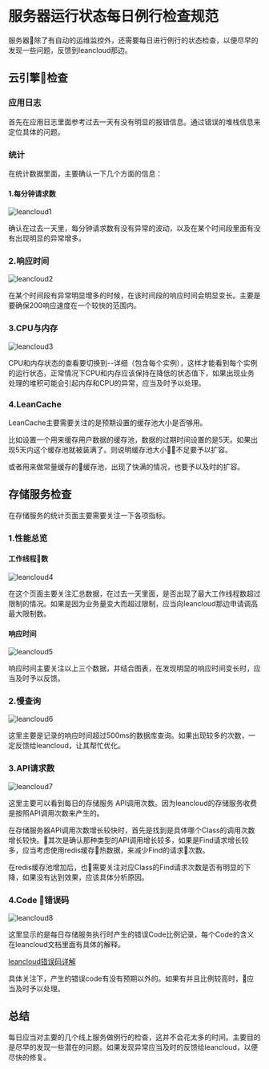 # 服务器运行状态每日例行检查规范

服务器除了有自动的运维监控外，还需要每日进行例行的状态检查，以便尽早的发现一些问题，反馈到leancloud那边。

## 云引擎检查

### 应用日志

首先在应用日志里面参考过去一天有没有明显的报错信息。通过错误的堆栈信息来定位具体的问题。

### 统计

在统计数据里面，主要确认一下几个方面的信息：

#### 1.每分钟请求数

![leancloud1](./images/leancloud1.png)

确认在过去一天里，每分钟请求数有没有异常的波动，以及在某个时间段里面有没有出现明显的异常增多。

### 2.响应时间

![leancloud2](./images/leancloud2.png)

在某个时间段有异常明显增多的时候，在该时间段的响应时间会明显变长。主要是要确保200响应速度在一个较快的范围内。

### 3.CPU与内存

![leancloud3](./images/leancloud3.png)

CPU和内存状态的查看要切换到--详细（包含每个实例），这样才能看到每个实例的运行状态，正常情况下CPU和内存应该保持在降低的状态值下，如果出现业务处理的堆积可能会引起内存和CPU的异常，应当及时予以处理。

### 4.LeanCache

LeanCache主要需要关注的是预期设置的缓存池大小是否够用。

比如设置一个用来缓存用户数据的缓存池，数据的过期时间设置的是5天。如果出现5天内这个缓存池就被装满了。则说明缓存池大小不足要予以扩容。

或者用来做常量缓存的缓存池，出现了快满的情况，也要予以及时的扩容。

## 存储服务检查

在存储服务的统计页面主要需要关注一下各项指标。

### 1.性能总览

#### 工作线程数

![leancloud4](./images/leancloud4.png)

在这个页面主要关注汇总数据，在过去一天里面，是否出现了最大工作线程数超过限制的情况。如果是因为业务量变大而超过限制，应当向leancloud那边申请调高最大限制数。

#### 响应时间

![leancloud5](./images/leancloud5.png)

响应时间主要关注以上三个数据，并结合图表，在发现明显的响应时间变长时，应当及时予以反馈。

### 2.慢查询

![leancloud6](./images/leancloud6.png)

这里主要是记录的响应时间超过500ms的数据库查询。如果出现较多的次数，一定反馈给leancloud，让其帮忙优化。

### 3.API请求数

![leancloud7](./images/leancloud7.png)

这里主要可以看到每日的存储服务 API调用次数。因为leancloud的存储服务收费是按照API调用次数来产生的。

在存储服务器API调用次数增长较快时，首先是找到是具体哪个Class的调用次数增长较快。其次是确认那种类型的API调用增长较多，如果是Find请求增长较多，应当考虑使用redis缓存热数据，来减少Find的请求次数。

在redis缓存池增加后，也需要关注对应Class的Find请求次数是否有明显的下降，如果没有达到效果，应该具体分析原因。

### 4.Code 错误码

![leancloud8](./images/leancloud8.png)

这里显示的是每日存储服务执行时产生的错误Code比例记录，每个Code的含义在leancloud文档里面有具体的解释。

[leancloud错误码详解](https://leancloud.cn/docs/error_code.html)

具体关注下，产生的错误code有没有预期以外的。如果有并且比例较高时，应当及时予以处理。

## 总结

每日应当对主要的几个线上服务做例行的检查，这并不会花太多的时间。主要目的是尽早的发现一些潜在的问题。如果发现异常应当及时的反馈给leancloud，以便尽快的修复。
